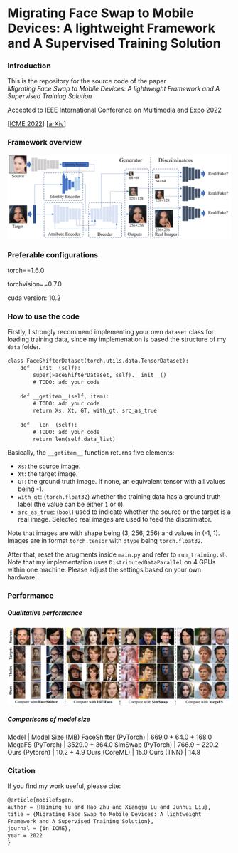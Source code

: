 # Migrating Face Swap to Mobile Devices: A lightweight Framework and A Supervised Training Solution

### Introduction

This is the repository for the source code of the papar \
*Migrating Face Swap to Mobile Devices: A lightweight Framework and A Supervised Training Solution*

Accepted to IEEE International Conference on Multimedia and Expo 2022

[[ICME 2022](http://2022.ieeeicme.org/)] [[arXiv]()]

### Framework overview

![Selected results](./modules/Framework.png)

### Preferable configurations

torch==1.6.0

torchvision==0.7.0

cuda version: 10.2

### How to use the code

Firstly, I strongly recommend implementing your own `dataset` class for loading training data, since my implemenation is based the structure of my `data` folder. 
```
class FaceShifterDataset(torch.utils.data.TensorDataset):
    def __init__(self):
        super(FaceShifterDataset, self).__init__()
        # TODO: add your code

    def __getitem__(self, item):
        # TODO: add your code
        return Xs, Xt, GT, with_gt, src_as_true

    def __len__(self):
        # TODO: add your code
        return len(self.data_list)
```
Basically, the `__getitem__` function returns five elements:
* `Xs`: the source image.
* `Xt`: the target image.
* `GT`: the ground truth image. If none, an equivalent tensor with all values being -1. 
* `with_gt`: (`torch.float32`) whether the training data has a ground truth label (the value can be either `1` or `0`).
* `src_as_true`: (`bool`) used to indicate whether the source or the target is a real image. Selected real images are used to feed the discrimiator.

Note that images are with shape being (3, 256, 256) and values in (-1, 1). Images are in format `torch.tensor` with `dtype` being `torch.float32`.

After that, reset the arugments inside `main.py` and refer to `run_training.sh`. Note that my implementation uses `DistributedDataParallel` on 4 GPUs within one machine. Please adjust the settings based on your own hardware. 

### Performance

##### Qualitative performance

![](./modules/Performance.png)

##### Comparisons of model size

Model                 | Model Size (MB)
FaceShifter (PyTorch) | 669.0 + 64.0 + 168.0
MegaFS (PyTorch)      | 3529.0 + 364.0
SimSwap (PyTorch)     | 766.9 + 220.2
Ours (Pytorch)        | 10.2 + 4.9
Ours (CoreML)         | 15.0
Ours (TNN)            | 14.8

### Citation

If you find my work useful, please cite:

```
@article{mobilefsgan,
author = {Haiming Yu and Hao Zhu and Xiangju Lu and Junhui Liu},
title = {Migrating Face Swap to Mobile Devices: A lightweight Framework and A Supervised Training Solution},
journal = {in ICME}, 
year = 2022
}
```


